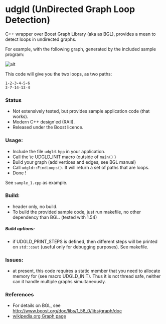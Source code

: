 # udgld (UnDirected Graph Loop Detection)

C++ wrapper over Boost Graph Library (aka as BGL), provides a mean to detect loops in undirected graphs.

For example, with the following graph, generated by the included sample program:

![alt](
https://github.com/skramm/udgld/blob/master/obj/sample1_2.png "sample graph")

This code will give you the two loops, as two paths:
```
1-2-3-4-5-6
3-7-14-13-4
```

### Status
- Not extensively tested, but provides sample application code (that works).
- Modern C++ design'ed (RAII).
- Released under the Boost licence.

### Usage:
 - Include the file `udgld.hpp` in your application.
 - Call the \c UDGLD_INIT macro (outside of `main()` )
 - Build your graph (add vertices and edges, see BGL manual)
 - Call `udgld::FindLoops()`. It will return a set of paths that are loops.
 - Done !

See `sample_1.cpp` as example.


### Build:
- header only, no build.
- To build the provided sample code, just run makefile, no other dependency than BGL.
(tested with 1.54)

##### Build options:
 - if UDGLD_PRINT_STEPS is defined, then different steps will be printed on `std::cout` (useful only for debugging purposes). See makefile.

### Issues:
 - at present, this code requires a static member that you need to allocate memory for (see macro UDGLD_INIT).
 Thus it is not thread safe, neither can it handle multiple graphs simultaneously.

### References
 - For details on BGL, see http://www.boost.org/doc/libs/1_58_0/libs/graph/doc
 - [wikipedia.org Graph page](https://en.wikipedia.org/wiki/Graph_%28mathematics%29#Undirected_graph)
